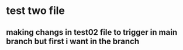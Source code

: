 # test two file
## making changs in test02 file to trigger in main branch but first i want in the branch